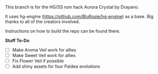 This branch is for the HG/SS rom hack Aurora Crystal by Drayano.

It uses hg-engine (https://github.com/BluRosie/hg-engine) as a base. Big thanks to all of the creators involved.

Instructions on how to build the repo can be found there.

**Stuff To-Do**
- [ ] Make Aroma Veil work for allies
- [ ] Make Sweet Veil work for allies
- [ ] Fix Flower Veil if possible
- [ ] Add shiny assets for four Paldea evolutions
